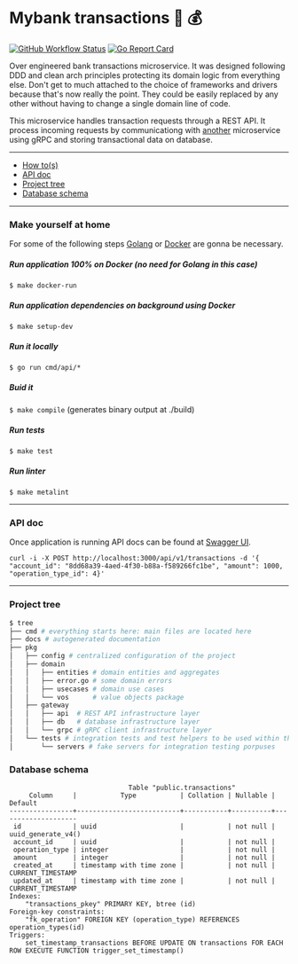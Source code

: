 # Mybank transactions :bank: :moneybag:

[![GitHub Workflow Status](https://img.shields.io/github/workflow/status/fernandodr19/mybank-tx/Main?style=flat-square)](https://github.com/fernandodr19/mybank-tx/actions?query=workflow%3AMain)
[![Go Report Card](https://goreportcard.com/badge/github.com/fernandodr19/mybank-tx)](https://goreportcard.com/report/github.com/fernandodr19/mybank-tx)


Over engineered bank transactions microservice. It was designed following DDD and clean arch principles protecting its domain logic from everything else. Don't get to much attached to the choice of frameworks and drivers because that's now really the point. They could be easily replaced by any other without having to change a single domain line of code. 

This microservice handles transaction requests through a REST API. It process incoming requests by communicationg with [another](https://github.com/fernandodr19/mybank-acc) microservice using gRPC and storing transactional data on database.

----------------------------------

- [How to(s)](#make-yourself-at-home)
- [API doc](#api-doc) 
- [Project tree](#project-tree) 
- [Database schema](#database-schema) 

----------------------------------

### Make yourself at home
For some of the following steps [Golang](https://golang.org/doc/install) or [Docker](https://www.docker.com/) are gonna be necessary.

##### Run application 100% on Docker (no need for Golang in this case)
``$ make docker-run``

##### Run application dependencies on background using Docker
``$ make setup-dev``

##### Run it locally
``$ go run cmd/api/*``

##### Buid it
``$ make compile`` (generates binary output at ./build)

##### Run tests
``$ make test``

##### Run linter
``$ make metalint``

----------------------------------

### API doc
Once application is running API docs can be found at [Swagger UI](http://localhost:3000/docs/v1/mybank/transactions/swagger/index.html).

```curl
curl -i -X POST http://localhost:3000/api/v1/transactions -d '{ "account_id": "8dd68a39-4aed-4f30-b88a-f589266fc1be", "amount": 1000, "operation_type_id": 4}'
```

----------------------------------

### Project tree
```bash
$ tree
├── cmd # everything starts here: main files are located here
├── docs # autogenerated documentation
├── pkg
│   ├── config # centralized configuration of the project
│   ├── domain
│   │   ├── entities # domain entities and aggregates
│   │   ├── error.go # some domain errors
│   │   ├── usecases # domain use cases
│   │   └── vos      # value objects package
│   ├── gateway
│   │   ├── api  # REST API infrastructure layer
│   │   ├── db   # database infrastructure layer
│   │   └── grpc # gRPC client infrastructure layer
│   └── tests # integration tests and test helpers to be used within the project
│       └── servers # fake servers for integration testing porpuses
```

### Database schema
```
                              Table "public.transactions"
     Column     |           Type           | Collation | Nullable |      Default       
----------------+--------------------------+-----------+----------+--------------------
 id             | uuid                     |           | not null | uuid_generate_v4()
 account_id     | uuid                     |           | not null | 
 operation_type | integer                  |           | not null | 
 amount         | integer                  |           | not null | 
 created_at     | timestamp with time zone |           | not null | CURRENT_TIMESTAMP
 updated_at     | timestamp with time zone |           | not null | CURRENT_TIMESTAMP
Indexes:
    "transactions_pkey" PRIMARY KEY, btree (id)
Foreign-key constraints:
    "fk_operation" FOREIGN KEY (operation_type) REFERENCES operation_types(id)
Triggers:
    set_timestamp_transactions BEFORE UPDATE ON transactions FOR EACH ROW EXECUTE FUNCTION trigger_set_timestamp()

```